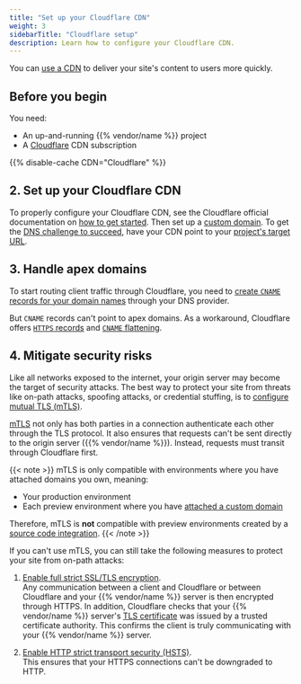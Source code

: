 ```yaml
---
title: "Set up your Cloudflare CDN"
weight: 3
sidebarTitle: "Cloudflare setup"
description: Learn how to configure your Cloudflare CDN.
---
```


You can [use a CDN](/domains/cdn/_index.md) to deliver your site's content to users more quickly.

## Before you begin

You need:

- An up-and-running {{% vendor/name %}} project
- A [Cloudflare](https://www.cloudflare.com/) CDN subscription

{{% disable-cache CDN="Cloudflare" %}}

## 2. Set up your Cloudflare CDN

To properly configure your Cloudflare CDN,
see the Cloudflare official documentation on [how to get started](https://developers.cloudflare.com/cache/get-started/).
Then set up a [custom domain](/domains/steps/_index.md).
To get the [DNS challenge to succeed](/domains/troubleshoot.md#ownership-verification),
have your CDN point to your [project's target URL](/domains/steps/_index.md#1-get-the-target-for-your-project).

## 3. Handle apex domains

To start routing client traffic through Cloudflare,
you need to [create `CNAME` records for your domain names](/domains/steps/dns.md)
through your DNS provider.

But `CNAME` records can't point to apex domains.
As a workaround, Cloudflare offers [`HTTPS` records](https://developers.cloudflare.com/dns/manage-dns-records/reference/dns-record-types/#svcb-and-https) and [`CNAME` flattening](https://developers.cloudflare.com/dns/additional-options/cname-flattening/).

## 4. Mitigate security risks

Like all networks exposed to the internet, your origin server may become the target of security attacks.
The best way to protect your site from threats like on-path attacks, spoofing attacks, or credential stuffing,
is to [configure mutual TLS (mTLS)](https://community.platform.sh/t/configure-mutual-tls-with-cloudflare-and-platform-sh/761).

[mTLS](https://www.cloudflare.com/en-gb/learning/access-management/what-is-mutual-tls/) not only has both parties in a connection authenticate each other
through the TLS protocol.
It also ensures that requests can't be sent directly to the origin server ({{% vendor/name %}}).
Instead, requests must transit through Cloudflare first.

{{< note >}}
mTLS is only compatible with environments where you have attached domains you own, meaning:

- Your production environment
- Each preview environment where you have [attached a custom domain](/domains/steps/custom-domains-preview-environments.html)

Therefore, mTLS is **not** compatible with preview environments created by a [source code integration](/integrations/source/_index.md).
{{< /note >}}

If you can't use mTLS, you can still take the following measures to protect your site from on-path attacks:

1. [Enable full strict SSL/TLS encryption](https://developers.cloudflare.com/ssl/origin-configuration/ssl-modes/full-strict/).</br>
   Any communication between a client and Cloudflare or between Cloudflare and your {{% vendor/name %}} server is then encrypted through HTTPS.
   In addition, Cloudflare checks that your {{% vendor/name %}} server's [TLS certificate](/glossary/_index.md#transport-layer-security-tls)
   was issued by a trusted certificate authority.
   This confirms the client is truly communicating with your {{% vendor/name %}} server.

2. [Enable HTTP strict transport security (HSTS)](https://developers.cloudflare.com/ssl/edge-certificates/additional-options/http-strict-transport-security/).</br>
   This ensures that your HTTPS connections can't be downgraded to HTTP.
